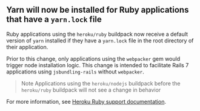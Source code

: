 ## Yarn will now be installed for Ruby applications that have a `yarn.lock` file

Ruby applications using the `heroku/ruby` buildpack now receive a default version of `yarn` installed if they have a `yarn.lock` file in the root directory of their application.

Prior to this change, only applications using the `webpacker` gem would trigger node installation logic. This change is intended to facilitate Rails 7 applications using `jsbundling-rails` without `webpacker`.

>Note
>Applications using the `heroku/nodejs` buildpack before the `heroku/ruby` buildpack will not see a change in behavior

For more information, see [Heroku Ruby support documentation](https://devcenter.heroku.com/articles/ruby-support#installed-binaries).
